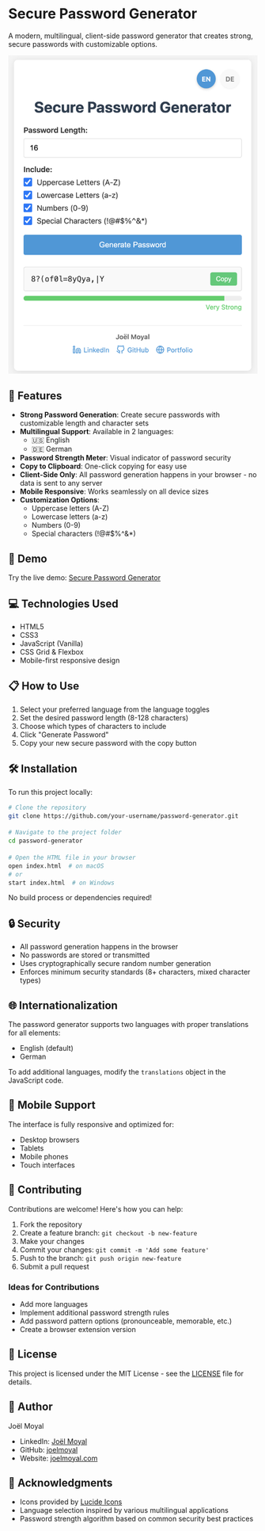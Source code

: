 # Secure Password Generator

A modern, multilingual, client-side password generator that creates strong, secure passwords with customizable options.

![Password Generator Preview](./screenshots/password-generator-screenshot.png)

## 🌟 Features

- **Strong Password Generation**: Create secure passwords with customizable length and character sets
- **Multilingual Support**: Available in 2 languages:
  - 🇺🇸 English
  - 🇩🇪 German
- **Password Strength Meter**: Visual indicator of password security
- **Copy to Clipboard**: One-click copying for easy use
- **Client-Side Only**: All password generation happens in your browser - no data is sent to any server
- **Mobile Responsive**: Works seamlessly on all device sizes
- **Customization Options**:
  - Uppercase letters (A-Z)
  - Lowercase letters (a-z)
  - Numbers (0-9)
  - Special characters (!@#$%^&*)

## 🚀 Demo

Try the live demo: [Secure Password Generator](https://your-username.github.io/password-generator/)

## 💻 Technologies Used

- HTML5
- CSS3
- JavaScript (Vanilla)
- CSS Grid & Flexbox
- Mobile-first responsive design

## 📋 How to Use

1. Select your preferred language from the language toggles
2. Set the desired password length (8-128 characters)
3. Choose which types of characters to include
4. Click "Generate Password"
5. Copy your new secure password with the copy button

## 🛠️ Installation

To run this project locally:

```bash
# Clone the repository
git clone https://github.com/your-username/password-generator.git

# Navigate to the project folder
cd password-generator

# Open the HTML file in your browser
open index.html  # on macOS
# or
start index.html  # on Windows
```

No build process or dependencies required!

## 🔒 Security

- All password generation happens in the browser
- No passwords are stored or transmitted
- Uses cryptographically secure random number generation
- Enforces minimum security standards (8+ characters, mixed character types)

## 🌐 Internationalization

The password generator supports two languages with proper translations for all elements:

- English (default)
- German

To add additional languages, modify the `translations` object in the JavaScript code.

## 📱 Mobile Support

The interface is fully responsive and optimized for:
- Desktop browsers
- Tablets
- Mobile phones
- Touch interfaces

## 🤝 Contributing

Contributions are welcome! Here's how you can help:

1. Fork the repository
2. Create a feature branch: `git checkout -b new-feature`
3. Make your changes
4. Commit your changes: `git commit -m 'Add some feature'`
5. Push to the branch: `git push origin new-feature`
6. Submit a pull request

### Ideas for Contributions

- Add more languages
- Implement additional password strength rules
- Add password pattern options (pronounceable, memorable, etc.)
- Create a browser extension version

## 📄 License

This project is licensed under the MIT License - see the [LICENSE](LICENSE) file for details.

## 👤 Author

Joël Moyal

- LinkedIn: [Joël Moyal](https://www.linkedin.com/in/joel-moyal)
- GitHub: [joelmoyal](https://github.com/joelmoyal)
- Website: [joelmoyal.com](https://joelmoyal.com)

## 🙏 Acknowledgments

- Icons provided by [Lucide Icons](https://lucide.dev/)
- Language selection inspired by various multilingual applications
- Password strength algorithm based on common security best practices